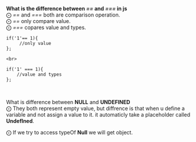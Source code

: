 **What is the difference between *==* and *===* in js** <br>
⨀ *==* and *===* both are comparison operation.<br>
⨀ *==* only compare value.<br>
⨀ *===* copares value and types. <br>

```
if('1'== 1){
     //only value
};

<br>

if('1' === 1){
    //value and types
};

```
<br>

What is difference between <b>NULL</b> and <b>UNDEFINED</b>   <br> 
⨀ They both represent empty value, but diffrence is that when u define a variable and not assign a value to it. it automaticly take a placeholder called <b>UndefIned</b>. <br>

⨀ If we try to access typeOf <b>Null</b>  we will get object.
